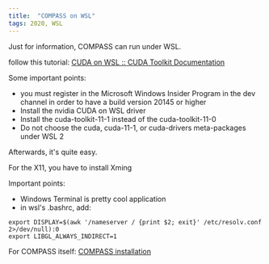 ```yaml
---
title:  "COMPASS on WSL"
tags: 2020, WSL
---
```


Just for information, COMPASS can run under WSL.

follow this tutorial: [CUDA on WSL :: CUDA Toolkit Documentation](https://docs.nvidia.com/cuda/wsl-user-guide/index.html#installing-wip)

Some important points:

- you must register in the Microsoft Windows Insider Program in the dev channel in order to have a build version 20145 or higher
- Install the nvidia CUDA on WSL driver
- Install the cuda-toolkit-11-1 instead of the cuda-toolkit-11-0
- Do not choose the cuda, cuda-11-1, or cuda-drivers meta-packages under WSL 2

Afterwards, it's quite easy.

For the X11, you have to install Xming

Important points:

- Windows Terminal is pretty cool application
- in wsl's .bashrc, add:
```bashrc
export DISPLAY=$(awk '/nameserver / {print $2; exit}' /etc/resolv.conf 2>/dev/null):0
export LIBGL_ALWAYS_INDIRECT=1
```

For COMPASS itself: [COMPASS installation](https://anr-compass.github.io/compass/install.html)
